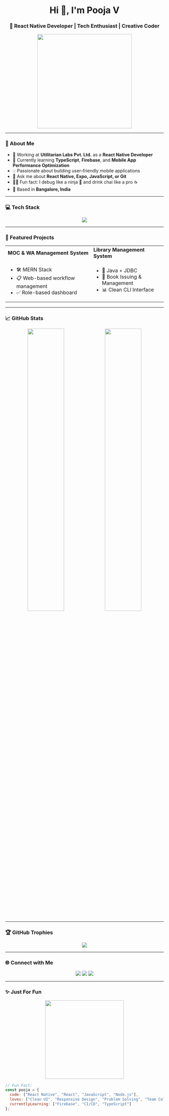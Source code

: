 <!-- README.md for GitHub profile -->

<h1 align="center">Hi 👋, I'm Pooja V</h1>
<h3 align="center">🚀 React Native Developer | Tech Enthusiast | Creative Coder</h3>

<p align="center">
  <img src="https://media.giphy.com/media/xT9IgzoKnwFNmISR8I/giphy.gif" width="300"/>
</p>

---

### 💫 About Me

- 🔭 Working at **Utilitarian Labs Pvt. Ltd.** as a **React Native Developer**
- 🌱 Currently learning **TypeScript**, **Firebase**, and **Mobile App Performance Optimization**
- 💡 Passionate about building user-friendly mobile applications
- 💬 Ask me about **React Native, Expo, JavaScript, or Git**
- 🧘‍♀️ Fun fact: I debug like a ninja 🥷 and drink chai like a pro ☕  
- 📍 Based in **Bangalore, India**

---

### 💻 Tech Stack

<p align="center">
  <img src="https://skillicons.dev/icons?i=react,native,javascript,typescript,html,css,nodejs,mongodb,git,github,figma,aws" />
</p>

---

### 📱 Featured Projects

<table>
  <tr>
    <td><b>MOC & WA Management System</b></td>
    <td><b>Library Management System</b></td>
  </tr>
  <tr>
    <td>
      <ul>
        <li>🛠️ MERN Stack</li>
        <li>📋 Web-based workflow management</li>
        <li>✅ Role-based dashboard</li>
      </ul>
    </td>
    <td>
      <ul>
        <li>📘 Java + JDBC</li>
        <li>🔐 Book Issuing & Management</li>
        <li>📊 Clean CLI Interface</li>
      </ul>
    </td>
  </tr>
</table>

---

### 📈 GitHub Stats

<p align="center">
  <img src="https://github-readme-stats.vercel.app/api?username=poojadevang&show_icons=true&theme=tokyonight" width="48%"/>
  <img src="https://streak-stats.demolab.com?user=poojadevang&theme=tokyonight" width="48%"/>
</p>

---

### 🏆 GitHub Trophies

<p align="center">
  <img src="https://github-profile-trophy.vercel.app/?username=poojadevang&theme=onedark&no-frame=true&row=1&column=6"/>
</p>

---

### 🌐 Connect with Me

<p align="center">
  <a href="mailto:poojadevang132@gmail.com"><img src="https://img.shields.io/badge/Email-D14836?style=for-the-badge&logo=gmail&logoColor=white"/></a>
  <a href="https://www.linkedin.com/in/pooja-v-56781b203/"><img src="https://img.shields.io/badge/LinkedIn-blue?style=for-the-badge&logo=linkedin&logoColor=white"/></a>
  <a href="https://your-portfolio-link.com"><img src="https://img.shields.io/badge/Portfolio-000?style=for-the-badge&logo=github&logoColor=white"/></a>
</p>

---

### ✨ Just For Fun

<p align="center">
  <img src="https://media.giphy.com/media/3oriO0OEd9QIDdllqo/giphy.gif" width="250"/>
</p>

```js
// Fun Fact:
const pooja = {
  code: ["React Native", "React", "JavaScript", "Node.js"],
  loves: ["Clean UI", "Responsive Design", "Problem Solving", "Team Collaboration"],
  currentlyLearning: ["Firebase", "CI/CD", "TypeScript"]
};
